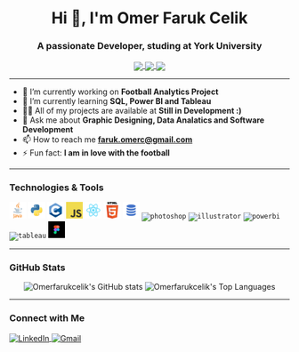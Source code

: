 <h1 align="center">Hi 👋, I'm Omer Faruk Celik</h1>
<h3 align="center">A passionate Developer, studing at York University</h3>

<p align="center">
  <a href="https://www.linkedin.com/in/omerfcelik49/" target="blank">
    <img align="center" src="https://img.shields.io/badge/-LinkedIn-blue?style=flat-square&logo=Linkedin&logoColor=white&link=https://www.linkedin.com/in/your-profile/" />
  </a>
  <a href="https://your-website.com" target="blank">
    <img align="center" src="https://img.shields.io/badge/-Portfolio-black?style=flat-square&logo=github&logoColor=white" />
  </a>
  <a href="mailto:faruk.omerc@gmail.com" target="blank">
    <img align="center" src="https://img.shields.io/badge/-Gmail-D14836?style=flat-square&logo=gmail&logoColor=white" />
  </a>
</p>

---

- 🔭 I’m currently working on **Football Analytics Project**
- 🌱 I’m currently learning **SQL, Power BI and Tableau**
- 👨‍💻 All of my projects are available at **Still in Development :)**
- 💬 Ask me about **Graphic Designing, Data Analatics and Software Development**
- 📫 How to reach me **faruk.omerc@gmail.com**
- ⚡ Fun fact: **I am in love with the football**

---

<h3 align="left">Technologies & Tools</h3>
<p align="left">
  <code><img height="30" src="https://raw.githubusercontent.com/github/explore/main/topics/java/java.png" alt="java"></code>
  <code><img height="30" src="https://raw.githubusercontent.com/github/explore/main/topics/python/python.png" alt="python"></code>
  <code><img height="30" src="https://raw.githubusercontent.com/github/explore/main/topics/c/c.png" alt="c-language"></code>
  <code><img height="30" src="https://raw.githubusercontent.com/github/explore/main/topics/javascript/javascript.png" alt="javascript"></code>
  <code><img height="30" src="https://raw.githubusercontent.com/github/explore/main/topics/react/react.png" alt="react"></code>
  <code><img height="30" src="https://raw.githubusercontent.com/github/explore/main/topics/html/html.png" alt="html5"></code>
  <code><img height="30" src="https://raw.githubusercontent.com/github/explore/main/topics/sql/sql.png" alt="sql"></code>
  <code><img height="30" src="https://raw.githubusercontent.com/github/explore/main/topics/photoshop/photoshop.png" alt="photoshop"></code>
  <code><img height="30" src="https://raw.githubusercontent.com/github/explore/main/topics/illustrator/illustrator.png" alt="illustrator"></code>
  <code><img height="30" src="https://raw.githubusercontent.com/github/explore/main/topics/powerbi/powerbi.png" alt="powerbi"></code>
  <code><img height="30" src="https://raw.githubusercontent.com/github/explore/main/topics/tableau/tableau.png" alt="tableau"></code>
  <code><img height="30" src="https://raw.githubusercontent.com/github/explore/main/topics/figma/figma.png" alt="figma"></code>
</p>

---

<h3 align="left">GitHub Stats</h3>
<p align="center">
  <img src="https://github-readme-stats.vercel.app/api?username=omerfarukcelik&show_icons=true&theme=radical" alt="Omerfarukcelik's GitHub stats" />
  <img src="https://github-readme-stats.vercel.app/api/top-langs/?username=omerfarukcelik&layout=compact&theme=radical" alt="Omerfarukcelik's Top Languages" />
</p>

---

<h3 align="left">Connect with Me</h3>
<p align="left">
  <a href="https://linkedin.com/in/your-profile" target="_blank"> <img align="center" src="https://img.shields.io/badge/-LinkedIn-blue?style=flat-square&logo=linkedin&logoColor=white" alt="LinkedIn"/> </a>
  <a href="mailto:your-email@gmail.com"> <img align="center" src="https://img.shields.io/badge/-Gmail-D14836?style=flat-square&logo=gmail&logoColor=white" alt="Gmail"/> </a>
</p>

